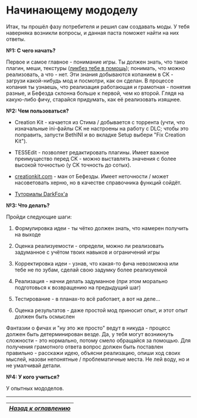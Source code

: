# Начинающему мододелу

Итак, ты прошёл фазу потребителя и решил сам создавать моды. У тебя наверняка возникли вопросы, и данная паста поможет найти на них ответы.

**№1: С чего начать?**

Первое и самое главное - понимание игры. Ты должен знать, что такое плагин, меши, текстуры ([ликбез тебе в помощь](01_Небольшой_ликбез.md)); понимать, что можно реализовать, а что - нет. Эти знания добываются копанием в CK - загрузи какой-нибудь мод и посмотри, как он сделан. В процессе копания ты узнаешь, что реализация работающая и грамотная - понятия разные, и Бефезда склонна больше к первой, чем ко второй. Глядя на какую-либо фичу, старайся придумать, как её реализовать изящнее.

**№2: Чем пользоваться?**

* Creation Kit - качается из Стима / добывается с торрента (учти, что изначальные ini-файлы CK не настроены на работу с DLC; чтобы это поправить, запусти BethINI и во вкладке Setup выбери "Fix Creation Kit").

* TES5Edit - позволяет редактировать плагины. Имеет важное преимущество перед CK - можно выставлять значения с более высокой точностью (у CK точность до сотых).

* [creationkit.com](http://www.creationkit.com/index.php?title=Main_Page) - ман от Бефезды. Имеет неточности / может насоветовать херню, но в качестве справочника функций сойдёт.

* [Туториалы DarkFox'а](https://www.darkfox127.co.uk)

**№3: Что делать?**

Пройди следующие шаги:

1. Формулировка идеи - ты чётко должен знать, что намерен получить на выходе

2. Оценка реализуемости - определи, можно ли реализовать задуманное с учётом твоих навыков и ограничений игры

3. Корректировка идеи - узнав, что какая-то фича невозможна или тебе не по зубам, сделай свою задумку более реализуемой

4. Реализация - начни делать задуманное (при этом морально подготовься к возвращению на предыдущий шаг)

5. Тестирование - в планах-то всё работает, а вот на деле...

6. Оценка результатов - даже простой мод приносит опыт, и этот опыт должен быть осмыслен

Фантазии о фичах и "ну это же просто" ведут в никуда - процесс должен быть детерминирован везде. Да, у тебя могут возникнуть сложности - это нормально, потому смело обращайся за помощью. Для получения грамотного ответа вопрос должен быть поставлен правильно - расскажи идею, объясни реализацию, опиши ход своих мыслей, назови непонятные / проблематичные места. Не лей воду, но и не умалчивай детали.

**№4: У кого учиться?**

У опытных мододелов.


------

|[*Назад к оглавлению*](../01_Оглавление.md)|
|:---:|
